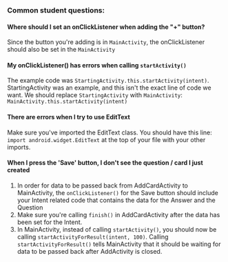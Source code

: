 ### Common student questions: 

#### Where should I set an onClickListener when adding the "+" button?

Since the button you're adding is in `MainActivity`, the onClickListener should also be set in the `MainActivity`

#### My onClickListener() has errors when calling `startActivity()`

The example code was `StartingActivity.this.startActivity(intent)`. StartingActivity was an example, and this isn't the exact line of code we want. We should replace `StartingActivity` with `MainActivity`: `MainActivity.this.startActivity(intent)`

#### There are errors when I try to use EditText

Make sure you've imported the EditText class. You should have this line: `import android.widget.EditText`  at the top of your file with your other imports.

#### When I press the 'Save' button, I  don't see the question / card I just created

1. In order for data to be passed back from AddCardActivity to MainActivity, the `onClickListener()` for the Save button should include your Intent related code that contains the data for the Answer and the Question
2. Make sure you're calling `finish()` in AddCardActivity after the data has been set for the Intent.
3. In MainActivity, instead of calling `startActivity()`, you should now be calling `startActivityForResult(intent, 100)`. Calling `startActivityForResult()` tells MainActivity that it should be waiting for data to be passed back after AddActivity is closed.
